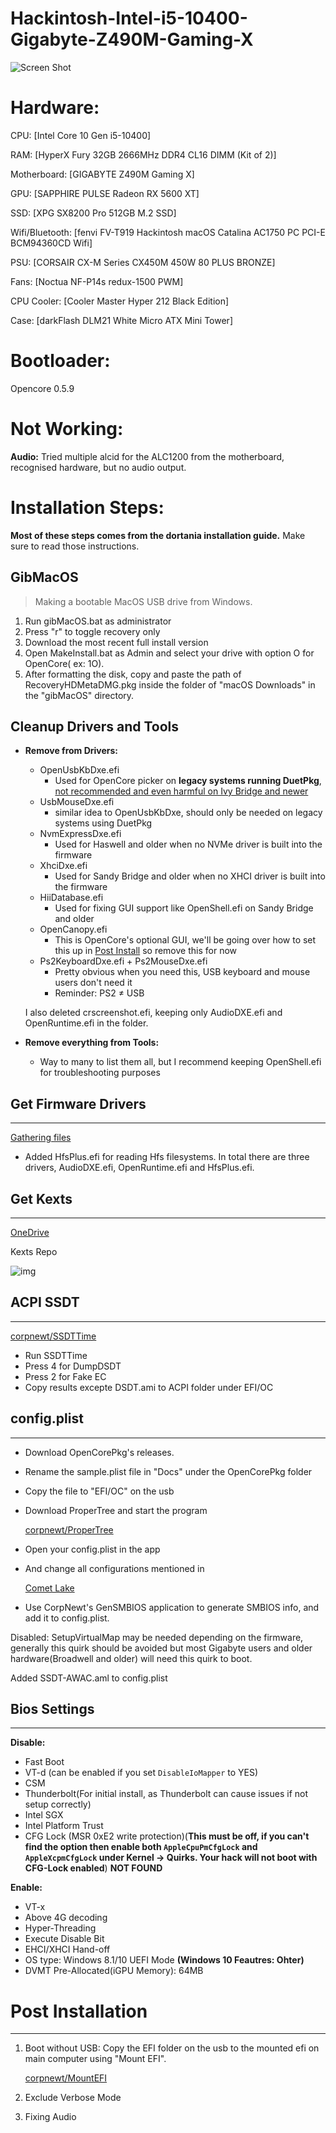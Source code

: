 # Hackintosh-Intel-i5-10400-Gigabyte-Z490M-Gaming-X

![Screen Shot](./Screenshot.png?raw=true)

# Hardware:

CPU: [Intel Core 10 Gen i5-10400]

RAM: [HyperX Fury 32GB 2666MHz DDR4 CL16 DIMM (Kit of 2)]

Motherboard: [GIGABYTE Z490M Gaming X]

GPU: [SAPPHIRE PULSE Radeon RX 5600 XT]

SSD: [XPG SX8200 Pro 512GB M.2 SSD]

Wifi/Bluetooth: [fenvi FV-T919 Hackintosh macOS Catalina AC1750 PC PCI-E BCM94360CD Wifi]

PSU: [CORSAIR CX-M Series CX450M 450W 80 PLUS BRONZE]

Fans: [Noctua NF-P14s redux-1500 PWM]

CPU Cooler: [Cooler Master Hyper 212 Black Edition]

Case: [darkFlash DLM21 White Micro ATX Mini Tower]

# Bootloader:

Opencore 0.5.9

# Not Working:

**Audio:** Tried multiple alcid for the ALC1200 from the motherboard, recognised hardware, but no audio output.

# Installation Steps:

**Most of these steps comes from the dortania installation guide.** Make sure to read those instructions.

## GibMacOS

> Making a bootable MacOS USB drive from Windows.

1. Run gibMacOS.bat as administrator
2. Press "r" to toggle recovery only
3. Download the most recent full install version
4. Open MakeInstall.bat as Admin and select your drive with option O for OpenCore( ex: 1O).
5. After formatting the disk, copy and paste the path of RecoveryHDMetaDMG.pkg inside the folder of "macOS Downloads" in the "gibMacOS" directory.

## Cleanup Drivers and Tools

- **Remove from Drivers:**

  - OpenUsbKbDxe.efi
    - Used for OpenCore picker on **legacy systems running DuetPkg**, [not recommended and even harmful on Ivy Bridge and newer](https://applelife.ru/threads/opencore-obsuzhdenie-i-ustanovka.2944066/page-176#post-856653)
  - UsbMouseDxe.efi
    - similar idea to OpenUsbKbDxe, should only be needed on legacy systems using DuetPkg
  - NvmExpressDxe.efi
    - Used for Haswell and older when no NVMe driver is built into the firmware
  - XhciDxe.efi
    - Used for Sandy Bridge and older when no XHCI driver is built into the firmware
  - HiiDatabase.efi
    - Used for fixing GUI support like OpenShell.efi on Sandy Bridge and older
  - OpenCanopy.efi
    - This is OpenCore's optional GUI, we'll be going over how to set this up in [Post Install](https://dortania.github.io/OpenCore-Desktop-Guide/extras/gui.html) so remove this for now
  - Ps2KeyboardDxe.efi + Ps2MouseDxe.efi
    - Pretty obvious when you need this, USB keyboard and mouse users don't need it
    - Reminder: PS2 ≠ USB

  I also deleted crscreenshot.efi, keeping only AudioDXE.efi and OpenRuntime.efi in the folder.

- **Remove everything from Tools:**

  - Way to many to list them all, but I recommend keeping OpenShell.efi for troubleshooting purposes

## Get Firmware Drivers

------

[Gathering files](https://dortania.github.io/OpenCore-Desktop-Guide/ktext.html)

- Added HfsPlus.efi for reading Hfs filesystems. In total there are three drivers, AudioDXE.efi, OpenRuntime.efi and HfsPlus.efi.

## Get Kexts

------

[OneDrive](https://onedrive.live.com/?authkey=!APjCyRpzoAKp4xs&id=FE4038DA929BFB23!455036&cid=FE4038DA929BFB23)

Kexts Repo

![img](https://s3.us-west-2.amazonaws.com/secure.notion-static.com/7736dc89-4bef-4efb-adef-19ae9561532c/_%282%29.png?X-Amz-Algorithm=AWS4-HMAC-SHA256&X-Amz-Credential=AKIAT73L2G45O3KS52Y5%2F20200612%2Fus-west-2%2Fs3%2Faws4_request&X-Amz-Date=20200612T064540Z&X-Amz-Expires=86400&X-Amz-Signature=66ee5839cf1d6b5d71648947a96475acec46c270492e210de673564589254bc6&X-Amz-SignedHeaders=host&response-content-disposition=filename%20%3D%22_%282%29.png%22)

## ACPI SSDT

------

[corpnewt/SSDTTime](https://github.com/corpnewt/SSDTTime)

- Run SSDTTime
- Press 4 for DumpDSDT
- Press 2 for Fake EC
- Copy results excepte DSDT.ami to ACPI folder under EFI/OC

## config.plist

------

- Download OpenCorePkg's releases.

- Rename the sample.plist file in "Docs" under the OpenCorePkg folder

- Copy the file to "EFI/OC" on the usb

- Download ProperTree and start the program

  [corpnewt/ProperTree](https://github.com/corpnewt/ProperTree)

- Open your config.plist in the app

- And change all configurations mentioned in

  [Comet Lake](https://dortania.github.io/OpenCore-Desktop-Guide/config.plist/comet-lake.html#pciroot0x0pci0x20x0)

- Use CorpNewt's GenSMBIOS application to generate SMBIOS info, and add it to config.plist.

Disabled: SetupVirtualMap may be needed depending on the firmware, generally this quirk should be avoided but most Gigabyte users and older hardware(Broadwell and older) will need this quirk to boot.

Added SSDT-AWAC.aml to config.plist

## Bios Settings

------

**Disable:**

- Fast Boot
- VT-d (can be enabled if you set `DisableIoMapper` to YES)
- CSM
- Thunderbolt(For initial install, as Thunderbolt can cause issues if not setup correctly)
- Intel SGX
- Intel Platform Trust
- CFG Lock (MSR 0xE2 write protection)(**This must be off, if you can't find the option then enable both `AppleCpuPmCfgLock` and `AppleXcpmCfgLock` under Kernel -> Quirks. Your hack will not boot with CFG-Lock enabled**) **NOT FOUND**

**Enable:**

- VT-x
- Above 4G decoding
- Hyper-Threading
- Execute Disable Bit
- EHCI/XHCI Hand-off
- OS type: Windows 8.1/10 UEFI Mode **(Windows 10 Feautres: Ohter)**
- DVMT Pre-Allocated(iGPU Memory): 64MB

# Post Installation

------

1. Boot without USB: Copy the EFI folder on the usb to the mounted efi on main computer using "Mount EFI".

   [corpnewt/MountEFI](https://github.com/corpnewt/MountEFI)

2. Exclude Verbose Mode

3. Fixing Audio
